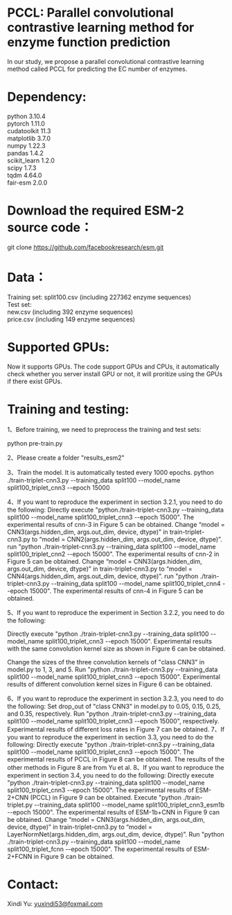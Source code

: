 # PCCL: Parallel convolutional contrastive learning method for enzyme function prediction
In our study, we propose a parallel convolutional contrastive learning method called PCCL for predicting the EC number of enzymes.
# Dependency:
python 3.10.4 <br>
pytorch 1.11.0 <br>
cudatoolkit 11.3 <br>
matplotlib 3.7.0 <br>
numpy 1.22.3 <br>
pandas 1.4.2 <br>
scikit_learn 1.2.0 <br>
scipy 1.7.3 <br>
tqdm 4.64.0 <br>
fair-esm 2.0.0 <br>
# Download the required ESM-2 source code：
git clone https://github.com/facebookresearch/esm.git

# Data：
Training set: split100.csv (including 227362 enzyme sequences) <br>
Test set:  <br>
new.csv (including 392 enzyme sequences) <br>
price.csv (including 149 enzyme sequences) <br>

# Supported GPUs:
Now it supports GPUs. The code support GPUs and CPUs, it automatically check whether you server install GPU or not, it will proritize using the GPUs if there exist GPUs.

# Training and testing:

1、Before training, we need to preprocess the training and test sets:

python pre-train.py

2、Please create a folder "results_esm2"

3、Train the model. It is automatically tested every 1000 epochs. 
python ./train-triplet-cnn3.py --training_data split100 --model_name split100_triplet_cnn3 --epoch 15000

4、If you want to reproduce the experiment in section 3.2.1, you need to do the following:
Directly execute "python./train-triplet-cnn3.py --training_data split100 --model_name split100_triplet_cnn3 --epoch 15000". The experimental results of cnn-3 in Figure 5 can be obtained.
Change “model = CNN3(args.hidden_dim, args.out_dim, device, dtype)” in train-triplet-cnn3.py to “model = CNN2(args.hidden_dim, args.out_dim, device, dtype)”. run "python ./train-triplet-cnn3.py --training_data split100 --model_name split100_triplet_cnn2 --epoch 15000". The experimental results of cnn-2 in Figure 5 can be obtained.
Change “model = CNN3(args.hidden_dim, args.out_dim, device, dtype)” in train-triplet-cnn3.py to “model = CNN4(args.hidden_dim, args.out_dim, device, dtype)”. run "python ./train-triplet-cnn3.py --training_data split100 --model_name split100_triplet_cnn4 --epoch 15000". The experimental results of cnn-4 in Figure 5 can be obtained.

5、If you want to reproduce the experiment in Section 3.2.2, you need to do the following:


Directly execute "python ./train-triplet-cnn3.py --training_data split100 --model_name split100_triplet_cnn3 --epoch 15000". Experimental results with the same convolution kernel size as shown in Figure 6 can be obtained.

Change the sizes of the three convolution kernels of "class CNN3" in model.py to 1, 3, and 5. Run "python ./train-triplet-cnn3.py --training_data split100 --model_name split100_triplet_cnn3 --epoch 15000". Experimental results of different convolution kernel sizes in Figure 6 can be obtained.

6、If you want to reproduce the experiment in section 3.2.3, you need to do the following:
Set drop_out of "class CNN3" in model.py to 0.05, 0.15, 0.25, and 0.35, respectively. Run "python ./train-triplet-cnn3.py --training_data split100 --model_name split100_triplet_cnn3 --epoch 15000", respectively. Experimental results of different loss rates in Figure 7 can be obtained.
7、If you want to reproduce the experiment in section 3.3, you need to do the following:
Directly execute "python ./train-triplet-cnn3.py --training_data split100 --model_name split100_triplet_cnn3 --epoch 15000". The experimental results of PCCL in Figure 8 can be obtained.
The results of the other methods in Figure 8 are from Yu et al.
8、If you want to reproduce the experiment in section 3.4, you need to do the following:
Directly execute "python ./train-triplet-cnn3.py --training_data split100 --model_name split100_triplet_cnn3 --epoch 15000". The experimental results of ESM-2+CNN (PCCL) in Figure 9 can be obtained.
Execute "python ./train-triplet.py --training_data split100 --model_name split100_triplet_cnn3_esm1b --epoch 15000". The experimental results of ESM-1b+CNN in Figure 9 can be obtained.
Change “model = CNN3(args.hidden_dim, args.out_dim, device, dtype)” in train-triplet-cnn3.py to “model = LayerNormNet(args.hidden_dim, args.out_dim, device, dtype)”. Run "python ./train-triplet-cnn3.py --training_data split100 --model_name split100_triplet_fcnn --epoch 15000". The experimental results of ESM-2+FCNN in Figure 9 can be obtained.
# Contact:
Xindi Yu: yuxindi53@foxmail.com
